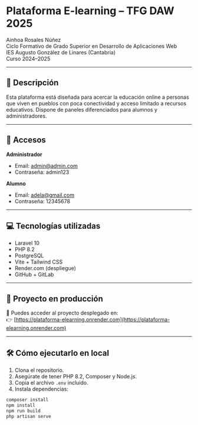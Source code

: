 # Plataforma E-learning – TFG DAW 2025

Ainhoa Rosales Núñez  
Ciclo Formativo de Grado Superior en Desarrollo de Aplicaciones Web  
IES Augusto González de Linares (Cantabria)  
Curso 2024–2025

---

## 🎯 Descripción

Esta plataforma está diseñada para acercar la educación online a personas que viven en pueblos con poca conectividad y acceso limitado a recursos educativos. Dispone de paneles diferenciados para alumnos y administradores.

---

## 🔐 Accesos

**Administrador**  
- Email: admin@admin.com  
- Contraseña: admin123  

**Alumno**  
- Email: adela@gmail.com  
- Contraseña: 12345678

---

## 💻 Tecnologías utilizadas

- Laravel 10
- PHP 8.2
- PostgreSQL
- Vite + Tailwind CSS
- Render.com (despliegue)
- GitHub + GitLab

---

## 🚀 Proyecto en producción

🔗 Puedes acceder al proyecto desplegado en:  
👉 [https://plataforma-elearning.onrender.com](https://plataforma-elearning.onrender.com)

---

## 🛠️ Cómo ejecutarlo en local

1. Clona el repositorio.
2. Asegúrate de tener PHP 8.2, Composer y Node.js.
3. Copia el archivo `.env` incluido.
4. Instala dependencias:

```bash
composer install
npm install
npm run build
php artisan serve
